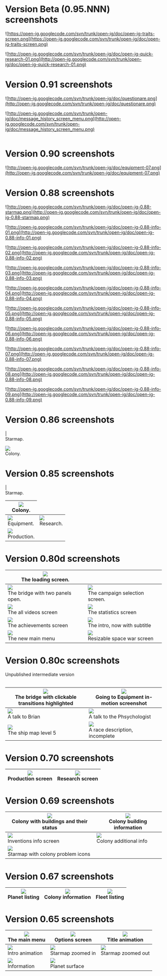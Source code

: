 

# Version Beta (0.95.NNN) screenshots #

![https://open-ig.googlecode.com/svn/trunk/open-ig/doc/open-ig-traits-screen.png](https://open-ig.googlecode.com/svn/trunk/open-ig/doc/open-ig-traits-screen.png)

![http://open-ig.googlecode.com/svn/trunk/open-ig/doc/open-ig-quick-research-01.png](http://open-ig.googlecode.com/svn/trunk/open-ig/doc/open-ig-quick-research-01.png)


# Version 0.91 screenshots #

![http://open-ig.googlecode.com/svn/trunk/open-ig/doc/questionare.png](http://open-ig.googlecode.com/svn/trunk/open-ig/doc/questionare.png)

![http://open-ig.googlecode.com/svn/trunk/open-ig/doc/message_history_screen_menu.png](http://open-ig.googlecode.com/svn/trunk/open-ig/doc/message_history_screen_menu.png)

![![](http://open-ig.googlecode.com/svn/trunk/open-ig/doc/one_million_colony_tn.png)](http://open-ig.googlecode.com/svn/trunk/open-ig/doc/one_million_colony.png)

# Version 0.90 screenshots #

![http://open-ig.googlecode.com/svn/trunk/open-ig/doc/equipment-07.png](http://open-ig.googlecode.com/svn/trunk/open-ig/doc/equipment-07.png)

# Version 0.88 screenshots #

![http://open-ig.googlecode.com/svn/trunk/open-ig/doc/open-ig-0.88-starmap.png](http://open-ig.googlecode.com/svn/trunk/open-ig/doc/open-ig-0.88-starmap.png)

![http://open-ig.googlecode.com/svn/trunk/open-ig/doc/open-ig-0.88-info-01.png](http://open-ig.googlecode.com/svn/trunk/open-ig/doc/open-ig-0.88-info-01.png)

![http://open-ig.googlecode.com/svn/trunk/open-ig/doc/open-ig-0.88-info-02.png](http://open-ig.googlecode.com/svn/trunk/open-ig/doc/open-ig-0.88-info-02.png)

![http://open-ig.googlecode.com/svn/trunk/open-ig/doc/open-ig-0.88-info-03.png](http://open-ig.googlecode.com/svn/trunk/open-ig/doc/open-ig-0.88-info-03.png)

![http://open-ig.googlecode.com/svn/trunk/open-ig/doc/open-ig-0.88-info-04.png](http://open-ig.googlecode.com/svn/trunk/open-ig/doc/open-ig-0.88-info-04.png)

![http://open-ig.googlecode.com/svn/trunk/open-ig/doc/open-ig-0.88-info-05.png](http://open-ig.googlecode.com/svn/trunk/open-ig/doc/open-ig-0.88-info-05.png)

![http://open-ig.googlecode.com/svn/trunk/open-ig/doc/open-ig-0.88-info-06.png](http://open-ig.googlecode.com/svn/trunk/open-ig/doc/open-ig-0.88-info-06.png)

![http://open-ig.googlecode.com/svn/trunk/open-ig/doc/open-ig-0.88-info-07.png](http://open-ig.googlecode.com/svn/trunk/open-ig/doc/open-ig-0.88-info-07.png)

![http://open-ig.googlecode.com/svn/trunk/open-ig/doc/open-ig-0.88-info-08.png](http://open-ig.googlecode.com/svn/trunk/open-ig/doc/open-ig-0.88-info-08.png)

![http://open-ig.googlecode.com/svn/trunk/open-ig/doc/open-ig-0.88-info-09.png](http://open-ig.googlecode.com/svn/trunk/open-ig/doc/open-ig-0.88-info-09.png)

# Version 0.86 screenshots #

| ![![](http://open-ig.googlecode.com/svn/trunk/open-ig/doc/open-ig-0.86-starmap-01-tn.png)](http://open-ig.googlecode.com/svn/trunk/open-ig/doc/open-ig-0.86-starmap-01.png)<br>Starmap. <br>
<tr><td> <a href='http://open-ig.googlecode.com/svn/trunk/open-ig/doc/open-ig-0.86-colony-01.png'><img src='http://open-ig.googlecode.com/svn/trunk/open-ig/doc/open-ig-0.86-colony-01-tn.png' /></a><br>Colony. </td></tr></tbody></table>

# Version 0.85 screenshots #

| ![![](http://open-ig.googlecode.com/svn/trunk/open-ig/doc/open-ig-0.85-starmap-tn.png)](http://open-ig.googlecode.com/svn/trunk/open-ig/doc/open-ig-0.85-starmap.png)<br>Starmap. <table><thead><th> <a href='http://open-ig.googlecode.com/svn/trunk/open-ig/doc/open-ig-0.85-colony.png'><img src='http://open-ig.googlecode.com/svn/trunk/open-ig/doc/open-ig-0.85-colony-tn.png' /></a><br>Colony. </th></thead><tbody>
<tr><td><a href='http://open-ig.googlecode.com/svn/trunk/open-ig/doc/open-ig-0.85-equipment.png'><img src='http://open-ig.googlecode.com/svn/trunk/open-ig/doc/open-ig-0.85-equipment-tn.png' /></a><br>Equipment. </td><td> <a href='http://open-ig.googlecode.com/svn/trunk/open-ig/doc/open-ig-0.85-research.png'><img src='http://open-ig.googlecode.com/svn/trunk/open-ig/doc/open-ig-0.85-research-tn.png' /></a><br>Research. </td></tr>
<tr><td><a href='http://open-ig.googlecode.com/svn/trunk/open-ig/doc/open-ig-0.85-production.png'><img src='http://open-ig.googlecode.com/svn/trunk/open-ig/doc/open-ig-0.85-production-tn.png' /></a><br>Production. </td></tr></tbody></table>

<h1>Version 0.80d screenshots</h1>

<table><thead><th> <a href='http://karnokd.uw.hu/images/open-ig-0.8-ld.png'><img src='http://karnokd.uw.hu/images/open-ig-0.8-ld-tn.png' /></a><br>The loading screen. </th><th> </th></thead><tbody>
<tr><td> <a href='http://karnokd.uw.hu/images/open-ig-0.8-bri.png'><img src='http://karnokd.uw.hu/images/open-ig-0.8-bri-tn.png' /></a><br>The bridge with two panels open. </td><td> <a href='http://karnokd.uw.hu/images/open-ig-0.8-sp.png'><img src='http://karnokd.uw.hu/images/open-ig-0.8-sp-tn.png' /></a><br>The campaign selection screen. </td></tr>
<tr><td> <a href='http://karnokd.uw.hu/images/open-ig-0.8-vid.png'><img src='http://karnokd.uw.hu/images/open-ig-0.8-vid-tn.png' /></a><br>The all videos screen </td><td> <a href='http://karnokd.uw.hu/images/open-ig-0.8-stat.png'><img src='http://karnokd.uw.hu/images/open-ig-0.8-stat-tn.png' /></a><br>The statistics screen</td></tr>
<tr><td> <a href='http://karnokd.uw.hu/images/open-ig-0.8-ach.png'><img src='http://karnokd.uw.hu/images/open-ig-0.8-ach-tn.png' /></a><br>The achievements screen</td><td> <a href='http://karnokd.uw.hu/images/open-ig-0.8-intro.png'><img src='http://karnokd.uw.hu/images/open-ig-0.8-intro-tn.png' /></a><br>The intro, now with subtitle</td></tr>
<tr><td> <a href='http://karnokd.uw.hu/images/open-ig-mainmenu.png'><img src='http://karnokd.uw.hu/images/open-ig-mainmenu-tn.png' /></a><br>The new main menu </td><td> <a href='http://karnokd.uw.hu/images/open-ig-0.8-sw.png'><img src='http://karnokd.uw.hu/images/open-ig-0.8-sw-tn.png' /></a><br>Resizable space war screen </td></tr></tbody></table>

<h1>Version 0.80c screenshots</h1>
Unpublished intermediate version<br>
<br>
<table><thead><th> <a href='http://darksideunderflow.com/images/shipwalk_bridge.png'><img src='http://darksideunderflow.com/images/shipwalk_bridge_tn.png' /></a><br>The bridge with clickable transitions highlighted</th><th> <a href='http://darksideunderflow.com/images/shipwalk_equipment.png'><img src='http://darksideunderflow.com/images/shipwalk_equipment_tn.png' /></a><br>Going to Equipment in-motion screenshot </th></thead><tbody>
<tr><td> <a href='http://darksideunderflow.com/images/bar_brian.png'><img src='http://darksideunderflow.com/images/bar_brian_tn.png' /></a><br>A talk to Brian </td><td> <a href='http://darksideunderflow.com/images/bar_phsychologist.png'><img src='http://darksideunderflow.com/images/bar_phsychologist_tn.png' /></a><br>A talk to the Phsychologist </td></tr>
<tr><td> <a href='http://darksideunderflow.com/images/database_ship.png'><img src='http://darksideunderflow.com/images/database_ship_tn.png' /></a><br>The ship map level 5 </td><td> <a href='http://darksideunderflow.com/images/database_race.png'><img src='http://darksideunderflow.com/images/database_race_tn.png' /></a><br>A race description, incomplete </td></tr></tbody></table>


<h1>Version 0.70 screenshots</h1>
<table><thead><th> <a href='http://karnokd.uw.hu/open-ig-0.70-screen01.png'><img src='http://karnokd.uw.hu/open-ig-0.70-screen01-tn.png' /></a><br>Production screen</th><th> <a href='http://karnokd.uw.hu/open-ig-0.70-screen02.png'><img src='http://karnokd.uw.hu/open-ig-0.70-screen02-tn.png' /></a><br>Research screen </th></thead><tbody></tbody></table>

<h1>Version 0.69 screenshots</h1>
<table><thead><th> <a href='http://karnokd.uw.hu/open-ig-0.69-screen01.png'><img src='http://karnokd.uw.hu/open-ig-0.69-screen01-tn.png' /></a><br>Colony with buildings and their status</th><th> <a href='http://karnokd.uw.hu/open-ig-0.69-screen02.png'><img src='http://karnokd.uw.hu/open-ig-0.69-screen02-tn.png' /></a><br>Colony building information </th></thead><tbody>
<tr><td><a href='http://karnokd.uw.hu/open-ig-0.69-screen03.png'><img src='http://karnokd.uw.hu/open-ig-0.69-screen03-tn.png' /></a><br>Inventions info screen </td><td> <a href='http://karnokd.uw.hu/open-ig-0.69-screen04.png'><img src='http://karnokd.uw.hu/open-ig-0.69-screen04-tn.png' /></a><br>Colony additional info </td></tr>
<tr><td> <a href='http://karnokd.uw.hu/open-ig-0.69-screen05.png'><img src='http://karnokd.uw.hu/open-ig-0.69-screen05-tn.png' /></a><br>Starmap with colony problem icons </td></tr></tbody></table>

<h1>Version 0.67 screenshots</h1>

<table><thead><th> <a href='http://karnokd.uw.hu/open-ig-0.67-screen01.png'><img src='http://karnokd.uw.hu/open-ig-0.67-screen01-tn.png' /></a><br>Planet listing</th><th> <a href='http://karnokd.uw.hu/open-ig-0.67-screen02.png'><img src='http://karnokd.uw.hu/open-ig-0.67-screen02-tn.png' /></a><br>Colony information </th><th> <a href='http://karnokd.uw.hu/open-ig-0.67-screen03.png'><img src='http://karnokd.uw.hu/open-ig-0.67-screen03-tn.png' /></a><br>Fleet listing </th></thead><tbody></tbody></table>

<h1>Version 0.65 screenshots</h1>

<table><thead><th> <a href='http://karnokd.uw.hu/open-ig-0.65-screen01.png'><img src='http://karnokd.uw.hu/open-ig-0.65-screen01-tn.png' /></a><br>The main menu </th><th> <a href='http://karnokd.uw.hu/open-ig-0.65-screen02.png'><img src='http://karnokd.uw.hu/open-ig-0.65-screen02-tn.png' /></a><br>Options screen </th><th> <a href='http://karnokd.uw.hu/open-ig-0.65-screen03.png'><img src='http://karnokd.uw.hu/open-ig-0.65-screen03-tn.png' /></a><br>Title animation </th></thead><tbody>
<tr><td> <a href='http://karnokd.uw.hu/open-ig-0.65-screen04.png'><img src='http://karnokd.uw.hu/open-ig-0.65-screen04-tn.png' /></a><br>Intro animation</td><td> <a href='http://karnokd.uw.hu/open-ig-0.65-screen05.png'><img src='http://karnokd.uw.hu/open-ig-0.65-screen05-tn.png' /></a><br>Starmap zoomed in </td><td> <a href='http://karnokd.uw.hu/open-ig-0.65-screen06.png'><img src='http://karnokd.uw.hu/open-ig-0.65-screen06-tn.png' /></a><br>Starmap zoomed out </td></tr>
<tr><td> <a href='http://karnokd.uw.hu/open-ig-0.65-screen07.png'><img src='http://karnokd.uw.hu/open-ig-0.65-screen07-tn.png' /></a><br>Information </td><td> <a href='http://karnokd.uw.hu/open-ig-0.65-screen08.png'><img src='http://karnokd.uw.hu/open-ig-0.65-screen08-tn.png' /></a><br>Planet surface </td><td>  </td></tr>